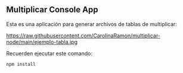 
## Multiplicar Console App

Esta es una aplicación para generar archivos de tablas de multiplicar:

https://raw.githubusercontent.com/CarolinaRamon/multiplicar-node/main/ejemplo-tabla.jpg

Recuerden ejecutar este comando:

```
npm install
```
